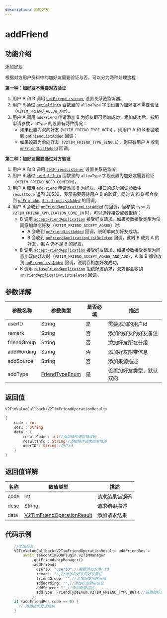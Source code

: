 ```yaml
---
description: 添加好友
---
```


# addFriend

## 功能介绍

添加好友

根据对方用户资料中的加好友需要验证与否，可以分为两种处理流程：

**第一种：加好友不需要对方验证**

1. 用户 A 和 B 调用 [`setFriendListener`](setfriendlistener.md) 设置关系链监听器。
2. 用户 B 通过 [`setSelfInfo`](../v2timmanager/setselfinfo.md) 函数里的 `allowType` 字段设置为加好友不需要验证（`V2TIM_FRIEND_ALLOW_ANY`）。
3. 用户 A 调用 `addFriend` 申请添加 B 为好友即可添加成功。添加成功后，按照申请参数 `addType` 的设置有两种情况：
   * 如果设置为双向好友 (`V2TIM_FRIEND_TYPE_BOTH`) ，则用户 A 和 B 都会收到 [`onFriendListAdded`](../callbacks/onfriendlistaddedcallback.md) 回调；
   * 如果设置为单向好友（`V2TIM_FRIEND_TYPE_SINGLE`），则只有用户 A 收到 [`onFriendListAdded`](../callbacks/onfriendlistaddedcallback.md) 回调。

**第二种：加好友需要通过对方验证**

1. 用户 A 和 B 调用 [`setFriendListener`](setfriendlistener.md) 设置关系链监听。
2. 用户 B 通过 [`setSelfInfo`](../v2timmanager/setselfinfo.md) 函数里的 `allowType` 字段设置为加好友需要验证（`V2TIM_FRIEND_NEED_CONFIRM`）。
3. 用户 A 调用 `addFriend` 申请添加 B 为好友，接口的成功回调参数中 `resultCode` 返回 30539，表示需要等待用户 B 的验证。同时 A 和 B 都会收到 [`onFriendApplicationListAdded`](../callbacks/onfriendapplicationlistaddedcallback.md) 的回调。
4. 用户 B 会收到 [`onFriendApplicationListAdded`](../callbacks/onfriendapplicationlistaddedcallback.md) 的回调，当参数  `type` 为 `V2TIM_FRIEND_APPLICATION_COME_IN` 时，可以选择接受或者拒绝：
   * B 调用 [`acceptFriendApplication`](acceptfriendapplication.md) 接受好友请求。如果参数接受类型为仅同意加单向好友（`V2TIM_FRIEND_ACCEPT_AGREE`）时:
     * A 会收到 [`onFriendListAdded`](../callbacks/onfriendlistaddedcallback.md) 回调，说明单向加好友成功。
     * B 会收到 [`onFriendApplicationListDeleted`](../callbacks/onfriendapplicationlistdeletedcallback.md) 回调，此时 B 成为 A 的好友，但 A 仍不是 B 的好友。
   * B 调用 [`acceptFriendApplication`](acceptfriendapplication.md) 接受好友请求，如果参数接受类型为同意加双向好友时（`V2TIM_FRIEND_ACCEPT_AGREE_AND_ADD`），A 和 B 都会收到 [`onFriendListAdded`](../callbacks/onfriendlistaddedcallback.md) 回调，说明互相加好友成功。
   * B 调用 [`refuseFriendApplication`](refusefriendapplication.md) 拒绝好友请求，双方都会收到 [`onFriendApplicationListDeleted`](../callbacks/onfriendapplicationlistdeletedcallback.md) 回调。

## 参数详解

| 参数名称        | 参数类型                                         | 是否必填 | 描述           |
| ----------- | -------------------------------------------- | ---- | ------------ |
| userID      | String                                       | 是    | 需要添加的用户id    |
| remark      | String                                       | 否    | 添加的好友的好友备注   |
| friendGroup | String                                       | 否    | 添加好友所在分组     |
| addWording  | String                                       | 否    | 添加好友附带信息     |
| addSource   | String                                       | 否    | 添加来源描述       |
| addType     | [FriendTypeEnum](../enums/friendtypeenum.md) | 是    | 设置加好友类型，默认双向 |

## 返回值

```dart
V2TimValueCallback<V2TimFriendOperationResult>

{
    code : int
    desc : String
    data : {
        resultCode : int//添加操作请求错误码
        resultInfo : String//添加操作请求结果描述
        userID : String//用户id
    }
}
```

## 返回值详解

| 名称   | 数值类型                                                                              | 描述                                                             |
| ---- | --------------------------------------------------------------------------------- | -------------------------------------------------------------- |
| code | int                                                                               | 请求结果[错误码](https://cloud.tencent.com/document/product/269/1671) |
| desc | String                                                                            | 请求结果描述                                                         |
| data | [V2TimFriendOperationResult](../guan-jian-lei/user/v2timfriendoperationresult.md) | 添加请求结果                                                         |

## 代码示例

```dart
    //添加好友
    V2TimValueCallback<V2TimFriendOperationResult> addFriendRes =
        await TencentImSDKPlugin.v2TIMManager
            .getFriendshipManager()
            .addFriend(
              userID: "userID",//需要添加的用户id
              remark: "",//添加的好友的好友备注
              friendGroup: "",//添加好友所在分组
              addWording: "",//添加好友附带信息
              addSource: "",//添加来源描述
              addType: FriendTypeEnum.V2TIM_FRIEND_TYPE_BOTH,//设置加好友类型，默认双向
            );
    if (addFriendRes.code == 0) {
      // 添加请求发送成功
    }
```

